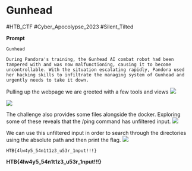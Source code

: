 # Gunhead
#HTB_CTF #Cyber_Apocolypse_2023
#Silent_Tilted 

**Prompt**
```
Gunhead

During Pandora's training, the Gunhead AI combat robot had been tampered with and was now malfunctioning, causing it to become uncontrollable. With the situation escalating rapidly, Pandora used her hacking skills to infiltrate the managing system of Gunhead and urgently needs to take it down.
```

Pulling up the webpage we are greeted with a few tools and views
**![](https://lh5.googleusercontent.com/IGexbtLkAAPsxh84JJMRrk56eFkKArbSo59yBxVSRQBsipZQSmEnJG5rLNEUMUItIDm_4q4bQv_l1IWwqddI07Zxyh8D6xIcWItwp0A0gw5lgtHAvoOZjsiQJQiCpZlbz1Xw_gKIrbXu0DwoyL0XHHY)**

**![](https://lh3.googleusercontent.com/-L5fWe0b5RdQgisQlR0AkgfIxw0M_xZqDh4Jedwbk3q-Pznn98OtGZEXDXc7ZkC8n3FNiwWhN2YHdSmBDrnNHMz47l8XqxKsY5wBoCq6uJlNts3MkK2tdXLXpR349RtC-pQDVuTl9-zm77s3OjpKYbU)**

The challenge also provides some files alongside the docker. Exploring some of these reveals that the /ping command has unfiltered input.
**![](https://lh3.googleusercontent.com/p0vh5FfE8qPo9SHNQLc6s_9jjmKhwgy6DdEWecoehVTgx6YqWquLiAvXXqt6DqZwVoS5HTwU3WIsPt4wFq4EkeMbHfoZYVhb6g2QqeDHyUh48B5b03Cs5ggIHdqBP22eDS9hoLV7H_ak8ODJCWNRFhE)**

We can use this unfiltered input in order to search through the directories using the absolute path and then print the flag.
**![](https://lh6.googleusercontent.com/eeEcxbDb2qXBbJM2Ff-nu_A6Gbj8VWIMPuNefHdag3aalVXovs-4XXK0m737vanZph05psrdeOziql0DUXXpOo8FiLhOQZQTNRtxi1yRHUvgnerScxAblYlZiCB1SkN95L-qLUhKlZ99jbr4Q-isD3k)**

```
HTB{4lw4y5_54n1t1z3_u53r_1nput!!!}
```
**HTB{4lw4y5_54n1t1z3_u53r_1nput!!!}**
